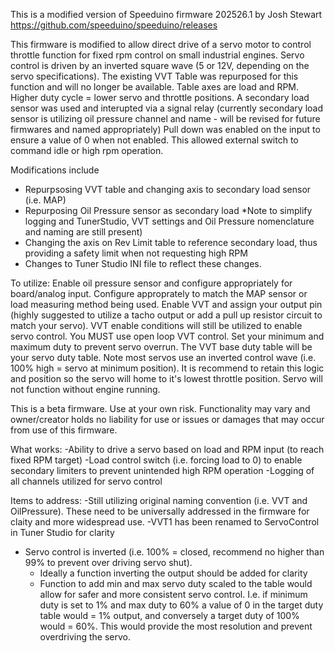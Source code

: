 This is a modified version of Speeduino firmware 202526.1 by Josh Stewart https://github.com/speeduino/speeduino/releases

This firmware is modified to allow direct drive of a servo motor to control throttle function for fixed rpm control on small industrial engines. Servo control is driven by an inverted square wave (5 or 12V, depending on the servo specifications).  The existing VVT Table was repurposed for this function and will no longer be available. Table axes are load and RPM. Higher duty cycle = lower servo and throttle positions. A secondary load sensor was used and interupted via a signal relay (currently secondary load sensor is utilizing oil pressure channel and name - will be revised for future firmwares and named appropriately)  Pull down was enabled on the input to ensure a value of 0 when not enabled. This allowed external switch to command idle or high rpm operation. 

Modifications include
- Repurpsosing VVT table and changing axis to secondary load sensor (i.e. MAP)
- Repurposing Oil Pressure sensor as secondary load *Note to simplify logging and TunerStudio, VVT settings and Oil Pressure nomenclature and naming are still present)
- Changing the axis on Rev Limit table to reference secondary load, thus providing a safety limit when not requesting high RPM
- Changes to Tuner Studio INI file to reflect these changes. 

To utilize: Enable oil pressure sensor and configure appropriately for board/analog input. Configure approprately to match the MAP sensor or load measuring method being used. Enable VVT and assign your output pin (highly suggested to utilize a tacho output or add a pull up resistor circuit to match your servo). VVT enable conditions will still be utilized to enable servo control. You MUST use open loop VVT control.  Set your minimum and maximum duty to prevent servo overrun. The VVT base duty table will be your servo duty table. Note most servos use an inverted control wave (i.e. 100% high = servo at minimum position). It is recommend to retain this logic and position so the servo will home to it's lowest throttle position.  Servo will not function without engine running. 

This is a beta firmware. Use at your own risk. Functionality may vary and owner/creator holds no liability for use or issues or damages that may occur 
from use of this firmware.


What works:
-Ability to drive a servo based on load and RPM input (to reach fixed RPM target)
-Load control switch (i.e. forcing load to 0) to enable secondary limiters to prevent unintended high RPM operation
-Logging of all channels utilized for servo control

Items to address:
-Still utilizing original naming convention (i.e. VVT and OilPressure). These need to be universally addressed in the firmware for claity and more widespread use.
    -VVT1 has been renamed to ServoControl in Tuner Studio for clarity
- Servo control is inverted (i.e. 100% = closed, recommend no higher than 99% to prevent over driving servo shut).
    - Ideally a function inverting the output should be added for clarity
    - Function to add min and max servo duty scaled to the table would allow for safer and more consistent servo control. I.e. if minimum duty is set to 1% and max duty to 60% a value of 0 in the target duty table would = 1% output, and conversely a target duty of 100% would = 60%. This would provide the most resolution and prevent overdriving the servo.
